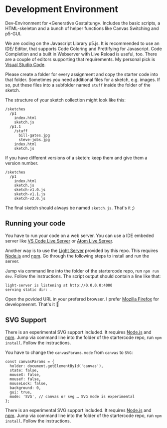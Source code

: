 # Development Environment

Dev-Environment for «Generative Gestaltung». Includes the basic scripts, a HTML-skeleton and a bunch of helper functions like Canvas Switching and p5-GUI.

We are coding on the Javascript Library p5.js. It is recommended to use an IDE/ Editor, that supports Code Coloring and Prettifying for Javascript. Code Completion and a built in Webserver with Live Reload is useful, too. There are a couple of editors supporting that requirements. My personal pick is [Visual Studio Code](https://code.visualstudio.com/).

Please create a folder for every assignment and copy the starter code into that folder. Sometimes you need additional files for a sketch, e.g. images. If so, put these files into a subfolder named `stuff` inside the folder of the sketch.

The structure of your sketch collection might look like this:

```
/sketches
  /p1
    index.html
    sketch.js
  /p1.1
    /stuff
      bill-gates.jpg
      steve-jobs.jpg
    index.html
    sketch.js
```

If you have different versions of a sketch: keep them and give them a version number.

```
/sketches
  /p1
    index.html
    sketch.js
    sketch-v1.0.js
    sketch-v1.1.js
    sketch-v2.0.js
```

The final sketch should always be named `sketch.js`. That's it ;)


## Running your code

You have to run your code on a web server. You can use a IDE embeded server like [VS Code Live Server](https://marketplace.visualstudio.com/items?itemName=ritwickdey.LiveServer) or [Atom Live Server](https://atom.io/packages/atom-live-server). 

Another way is to use the [Light Server](https://npm.io/package/light-server) provided by this repo. This requires [Node.js](https://nodejs.org/en/download/) and [npm](https://www.npmjs.com). Go through the following steps to install and run the server.

Jump via command line into the folder of the startercode repo, run  `npm run dev`. Follow the instructions. The script output should contain a line like that:

```
light-server is listening at http://0.0.0.0:4000
serving static dir: .
```

Open the povided URL in your prefered browser. I prefer [Mozilla Firefox](https://www.mozilla.org/de/firefox/new/) for developmenmt.
That's it 🤪


## SVG Support

There is an experimental SVG support included. It requires [Node.js](https://nodejs.org/en/download/) and [npm](https://www.npmjs.com). Jump via command line into the folder of the startercode repo, run  `npm install`. Follow the instructions. 

You have to change the `canvasParams.mode` from `canvas` to `SVG`:

```
const canvasParams = {
  holder: document.getElementById('canvas'),
  state: false,
  mouseX: false,
  mouseY: false,
  mouseLock: false,
  background: 0,
  gui: true,
  mode: 'SVG', // canvas or svg … SVG mode is experimental 
};
```

There is an experimental SVG support included. It requires [Node.js](https://nodejs.org/en/download/) and [npm](https://www.npmjs.com). Jump via command line into the folder of the startercode repo, run  `npm install`. Follow the instructions. 
